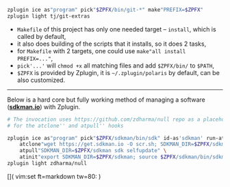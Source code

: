 ```zsh
zplugin ice as"program" pick"$ZPFX/bin/git-*" make"PREFIX=$ZPFX"
zplugin light tj/git-extras
```

 - `Makefile` of this project has only one needed target – `install`, which is called by default,
 - it also does building of the scripts that it installs, so it does 2 tasks,
 - for `Makefile` with 2 targets, one could use `make"all install PREFIX=..."`,
 - `pick'...'` will `chmod +x` all matching files and add `$ZPFX/bin/` to `$PATH`,
 - `$ZPFX` is provided by Zplugin, it is `~/.zplugin/polaris` by default, can be also customized.

----

Below is a hard core but fully working method of managing a software ([**sdkman.io**](https://sdkman.io)) with Zplugin.

```zsh
# The invocation uses https://github.com/zdharma/null repo as a placeholder
# for the atclone'' and atpull'' hooks

zplugin ice as"program" pick"$ZPFX/sdkman/bin/sdk" id-as'sdkman' run-atpull \
    atclone"wget https://get.sdkman.io -O scr.sh; SDKMAN_DIR=$ZPFX/sdkman bash scr.sh" \
    atpull"SDKMAN_DIR=$ZPFX/sdkman sdk selfupdate" \
    atinit"export SDKMAN_DIR=$ZPFX/sdkman; source $ZPFX/sdkman/bin/sdkman-init.sh"
zplugin light zdharma/null
```

[]( vim:set ft=markdown tw=80: )
